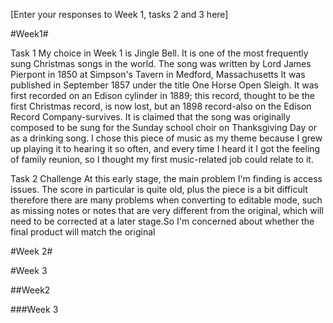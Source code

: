 [Enter your responses to Week 1, tasks 2 and 3 here]

#Week1#

Task 1 My choice in Week 1 is Jingle Bell. It is one of the most frequently sung Christmas songs in the world. The song was written by Lord James Pierpont in 1850 at Simpson's Tavern in Medford, Massachusetts It was published in September 1857 under the title One Horse Open Sleigh. It was first recorded on an Edison cylinder in 1889; this record, thought to be the first Christmas record, is now lost, but an 1898 record-also on the Edison Record Company-survives. It is claimed that the song was originally composed to be sung for the Sunday school choir on Thanksgiving Day or as a drinking song. I chose this piece of music as my theme because I grew up playing it to hearing it so often, and every time I heard it I got the feeling of family reunion, so I thought my first music-related job could relate to it.

Task 2 Challenge At this early stage, the main problem I'm finding is access issues. The score in particular is quite old, plus the piece is a bit difficult therefore there are many problems when converting to editable mode, such as missing notes or notes that are very different from the original, which will need to be corrected at a later stage.So I'm concerned about whether the final product will match the original

#Week 2#

#Week 3

##Week2

###Week 3
